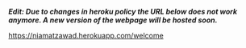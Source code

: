 ***Edit: Due to changes in heroku policy the URL below does not work anymore. A new version of the webpage will be hosted soon.***

https://niamatzawad.herokuapp.com/welcome
